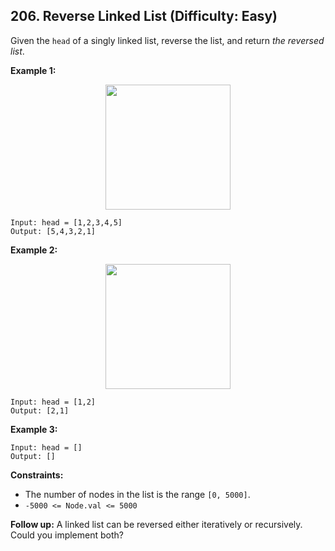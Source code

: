 ## 206. Reverse Linked List (Difficulty: Easy)

Given the `head` of a singly linked list, reverse the list, and return *the reversed list*.

**Example 1:**

<p align="center">
  <img height="200" src="https://assets.leetcode.com/uploads/2021/02/19/rev1ex1.jpg">
</p>

```
Input: head = [1,2,3,4,5]
Output: [5,4,3,2,1]
```

**Example 2:**

<p align="center">
  <img height="200" src="https://assets.leetcode.com/uploads/2021/02/19/rev1ex2.jpg">
</p>

```
Input: head = [1,2]
Output: [2,1]
```

**Example 3:**

```
Input: head = []
Output: []
```

**Constraints:**

* The number of nodes in the list is the range `[0, 5000]`.
* `-5000 <= Node.val <= 5000`

**Follow up:** A linked list can be reversed either iteratively or recursively. Could you implement both?
